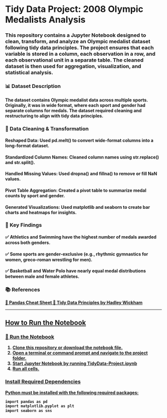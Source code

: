 # Tidy Data Project: 2008 Olympic Medalists Analysis  

### This repository contains a Jupyter Notebook designed to clean, transform, and analyze an Olympic medalist dataset following **tidy data principles**. The project ensures that each variable is stored in a column, each observation in a row, and each observational unit in a separate table. The cleaned dataset is then used for aggregation, visualization, and statistical analysis.  

### 📊 Dataset Description
#### The dataset contains Olympic medalist data across multiple sports. Originally, it was in wide format, where each sport and gender had separate columns for medals. The dataset required cleaning and restructuring to align with tidy data principles.

### 🔄 Data Cleaning & Transformation
#### Reshaped Data: Used pd.melt() to convert wide-format columns into a long-format dataset.
#### Standardized Column Names: Cleaned column names using str.replace() and str.split().
#### Handled Missing Values: Used dropna() and fillna() to remove or fill NaN values.
#### Pivot Table Aggregation: Created a pivot table to summarize medal counts by sport and gender.
#### Generated Visualizations: Used matplotlib and seaborn to create bar charts and heatmaps for insights.

### 📌 Key Findings
#### ✅ Athletics and Swimming have the highest number of medals awarded across both genders.
#### ✅ Some sports are gender-exclusive (e.g., rhythmic gymnastics for women, greco-roman wrestling for men).
#### ✅ Basketball and Water Polo have nearly equal medal distributions between male and female athletes.

### 📚 References
<summary>
<a href="https://pandas.pydata.org/Pandas_Cheat_Sheet.pdf"><strong>📖 Pandas Cheat Sheet 
<a href="https://vita.had.co.nz/papers/tidy-data.pdf"><strong>📖 Tidy Data Principles by Hadley Wickham
</summary>

---

## How to Run the Notebook  
### 🚀 Run the Notebook
1. Clone this repository or download the notebook file.
2. Open a terminal or command prompt and navigate to the project folder.
3. Start Jupyter Notebook by running TidyData-Project.ipynb
4. Run all cells. 


### Install Required Dependencies  

Python must be installed with the following required packages:  

```bash
import pandas as pd
import matplotlib.pyplot as plt
import seaborn as sns





